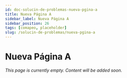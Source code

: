 ```yaml
---
id: doc-solucin-de-problemas-nueva-pgina-a
title: Nueva Página A
sidebar_label: Nueva Página A
sidebar_position: 26
tags: [comapeo, placeholder]
slug: /solucin-de-problemas/nueva-pgina-a
---
```


# Nueva Página A

*This page is currently empty. Content will be added soon.*
